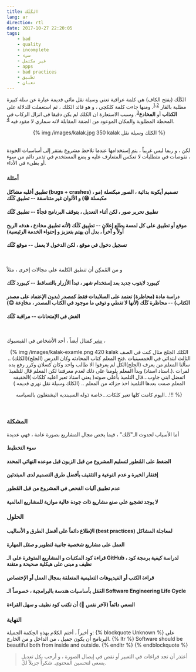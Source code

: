```yaml
---
title: الكَلَك
lang: ar
direction: rtl
date: 2017-10-27 22:20:05
tags:
    - bad
    - quality
    - incomplete
    - سيء
    - غير مكتمل
    - apps
    - bad practices
    - تطبيق
    - تعبان
---
```


الكَلَك (بفتح الكاف) هي كلمة عراقية تعني وسيلة نقل مائي قديمة عبارة عن سلة كبيرة مطلية بالقار <sup>[1](https://www.almaany.com/ar/dict/ar-ar/%D9%83%D9%84%D9%83/)،[2](http://www.natureiraq.org/the-tigris-river-flotilla.html)</sup>. ومنها جاءت كلمة كلكچي ، و هو قائد الكلك ، ثم استعملت للدلالة على **الكذاب** أو **المخادع**<sup>[3](https://twitter.com/aalturkmane/status/838085134796599296)</sup>. وسبب الاستعارة ان الكلك لم يكن دقيقا في انزال الركاب في المحطة المطلوبة والمكان الموعود من الضفة المقابلة لانه سماري لا مقود فيه <sup>[4](https://www.instagram.com/p/BRN07wPByiW/)</sup>.

<center>
{% img /images/kalak.jpg 350 kalak الكلك وسيلة نقل %}
</center>
<br>


لكن ، و ربما ليس غريباً ، يتم إستخدامها عندما تلاحظ مشروع يفتقر إلى أساسيات الجودة ، نقوصات في متطلبات لا تعكس المتعارف عليه و يضع المستخدم في تذمر دائم من سوء أو بطىء في الأداء.  

### أمثلة
#### تطبيق أغلبه مشاكل (bugs + crashes) ، تصميم أيكونة بدائية ، الصور مبكسلة (مو مكبسلة 😁) و الألوان غير متناسقة -- تطبيق كَلَك
#### تطبيق تحرير صور ، لكن أثناء التعديل ، يتوقف البرنامج فجأةً -- تطبيق كَلَك
#### موقع أو تطبيق على كل لمسة يطلع إعلان -- تطبيق كَلَك (لأنه تطبيق مخادع ، هدفه الربح أولاً و آخراً ، بدل أن يهتم بتعزيز و إحتواء الخدمة الرئيسية)
####  تسجيل دخول في موقع ، لكن الدخول لا يعمل -- موقع كَلَك

<br>

و من المُمكِن أن تنطبق الكلمة على مجالات إخرى ، مثلاً 


#### كيبورد لابتوب جديد بعد إستخدام شهر ، تبدأ الأزرار بالتساقط -- كيبورد كَلَك
#### دراسة مادة (محاظرة) تعتمد على السلايدات فقط كمصدر (بدون الإعتماد على مصدر الكتاب) -- محاظرة  كَلَك (لأنها لا تغطي و توفي ما موجود في الكتاب المصدر ، مخادِعة 😌)
#### الغش في الإمتحانات -- مراقبة كَلَك

<br>

 [نشر](https://web.facebook.com/permalink.php?story_fbid=1851527698496439&id=100009176812614) كمثال أيضاً ، أحد الأشخاص في الفيسبوك ،

<center>
{% img /images/kalak-examle.png 420 kalak الكلك الجلج مثال كنت في الصف الثالث ابتدائي في الخمسينيات .فتح المعلم كتاب المحادثه وكان الدرس (الجلج)(الكلك) .. سألنا المعلم من يعرف (الجلج)الكل لم يعرفوا الا طالب واحد وكان كسلان وكرر رفع يده لمرات .(.استاد استاد) وبدأ المعلم يلومنا على ذلك لعدم معرفتنا لكن المعلم قال للتلميذ اتفضل ابني جاوب...قال التلميذ بأعلى صوته( يعني استاذ تعبر اعليه كلكات )الحقيقه المعلم صمت بعدها التلميذ اخذ جزائه من المعلم ..
(الكلك وسيلة نقل نهري قديمه )

اليوم كامت كلها تعبر كلكات...خاصة ذوله السيبنديه اليشتغلون بالسياسه...!!! %}
</center>
<br>


### المشكلة

أما الأسباب لحدوث الـ"كَلك" ، فيما يخص مجال المشاريع بصورة عامة ، فهي عديدة
#### سوء التخطيط 
#### الضغط على المُطور لتسليم المشروع من قبل الزبون قبل موعده النهائي المحدد
#### إفتقار الخبرة و عدم التوعية و التثقيف بأفضل طرق التصميم لدى المبتدئين
#### عدم تطبيق آليات الفحص في المشروع من قبل المُطور
#### لا يوجد تشجيع على صنع مشاريع ذات جودة عالية موازية للمشاريع العالمية


### الحلول

#### الإطلاع دائماً على أفضل الطرق و الأساليب (best practices) لمعاجلة المشاكل
#### العمل على مشاريع شخصية جانبية لتطوير و _صقل_ المهارة
#### قراءة كود المكتبات و المشاريع المتوفرة على الـ GitHub ، لدراسة كيفية برمجة كود نظيف و مبني على هيكلية صحيحة و متقنة
#### قراءة الكتب أو الفيديوهات التعليمية المتعلقة بمجال العمل أو الإختصاص
#### العَمَل بأساسيات هندسة بالبرامجية ، خصوصاً الـ Software Engineering Life Cycle
#### السعي دائماً (لآخر نفس 🙂) أن تكتب كود نظيف و سهل القراءة


### النهاية
و أخيراً ، أختم الكلام بهذهِ الحِكمة الجميلة: 
{% blockquote Unknown %}
على البرنامج أن يكون جميل ، من الداخل و من الخارج.
{% ltr %}
Software should be beautiful both from inside and outside.
{% endltr %}
{% endblockquote %}


> أعتذر أن  تجد فراغات في التعبير أو نقص في إيصال الصورة ، و أرحب بكل تعديل يسعى لتحسين المحتوى.
> شكراً جزيلاً لكَِ.
